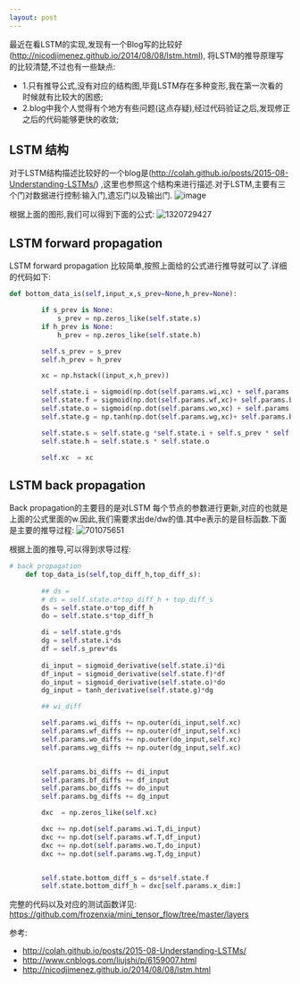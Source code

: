 ```yaml
---
layout: post
---
```


  最近在看LSTM的实现,发现有一个Blog写的比较好(http://nicodjimenez.github.io/2014/08/08/lstm.html), 将LSTM的推导原理写的比较清楚,不过也有一些缺点:
- 1.只有推导公式,没有对应的结构图,毕竟LSTM存在多种变形,我在第一次看的时候就有比较大的困惑; 
- 2.blog中我个人觉得有个地方有些问题(这点存疑),经过代码验证之后,发现修正之后的代码能够更快的收敛;

##  LSTM 结构
对于LSTM结构描述比较好的一个blog是(http://colah.github.io/posts/2015-08-Understanding-LSTMs/) ,这里也参照这个结构来进行描述.对于LSTM,主要有三个门对数据进行控制:输入门,遗忘门以及输出门.
![image](https://user-images.githubusercontent.com/5286725/36976610-306ec6a4-20b9-11e8-95b9-ec5b405d0006.png)

根据上面的图形,我们可以得到下面的公式:
![1320729427](https://user-images.githubusercontent.com/5286725/36977849-8d5f9f42-20bd-11e8-8d4a-6864192d5bc4.jpg)


## LSTM  forward propagation

LSTM forward propagation 比较简单,按照上面给的公式进行推导就可以了.详细的代码如下:

``` python
def bottom_data_is(self,input_x,s_prev=None,h_prev=None):

        if s_prev is None:
            s_prev = np.zeros_like(self.state.s)
        if h_prev is None:
            h_prev = np.zeros_like(self.state.h)

        self.s_prev = s_prev
        self.h_prev = h_prev

        xc = np.hstack((input_x,h_prev))

        self.state.i = sigmoid(np.dot(self.params.wi,xc) + self.params.bi)
        self.state.f = sigmoid(np.dot(self.params.wf,xc)+ self.params.bf)
        self.state.o = sigmoid(np.dot(self.params.wo,xc) + self.params.bo)
        self.state.g = np.tanh(np.dot(self.params.wg,xc)+ self.params.bg)

        self.state.s = self.state.g *self.state.i + self.s_prev * self.state.f
        self.state.h = self.state.s * self.state.o

        self.xc  = xc
```

## LSTM back propagation

Back propagation的主要目的是对LSTM 每个节点的参数进行更新,对应的也就是上面的公式里面的w.因此,我们需要求出de/dw的值.其中e表示的是目标函数.下面是主要的推导过程:
![701075651](https://user-images.githubusercontent.com/5286725/36986523-f9768b7a-20d4-11e8-8c9b-23a1a75f667e.jpg)

根据上面的推导,可以得到求导过程:

``` python
# back propagation
    def top_data_is(self,top_diff_h,top_diff_s):
        
        ## ds =  
        # ds = self.state.o*top_diff_h + top_diff_s
        ds = self.state.o*top_diff_h 
        do = self.state.s*top_diff_h

        di = self.state.g*ds
        dg = self.state.i*ds
        df = self.s_prev*ds
        
        di_input = sigmoid_derivative(self.state.i)*di
        df_input = sigmoid_derivative(self.state.f)*df
        do_input = sigmoid_derivative(self.state.o)*do
        dg_input = tanh_derivative(self.state.g)*dg

        ## wi_diff

        self.params.wi_diffs += np.outer(di_input,self.xc)
        self.params.wf_diffs += np.outer(df_input,self.xc)
        self.params.wo_diffs += np.outer(do_input,self.xc)
        self.params.wg_diffs += np.outer(dg_input,self.xc)


        self.params.bi_diffs += di_input
        self.params.bf_diffs += df_input
        self.params.bo_diffs += do_input
        self.params.bg_diffs += dg_input

        dxc  = np.zeros_like(self.xc)

        dxc += np.dot(self.params.wi.T,di_input)
        dxc += np.dot(self.params.wf.T,df_input)
        dxc += np.dot(self.params.wo.T,do_input)
        dxc += np.dot(self.params.wg.T,dg_input)


        self.state.bottom_diff_s = ds*self.state.f
        self.state.bottom_diff_h = dxc[self.params.x_dim:]
```

完整的代码以及对应的测试函数详见:  https://github.com/frozenxia/mini_tensor_flow/tree/master/layers

参考:
- http://colah.github.io/posts/2015-08-Understanding-LSTMs/
- http://www.cnblogs.com/liujshi/p/6159007.html
- http://nicodjimenez.github.io/2014/08/08/lstm.html

